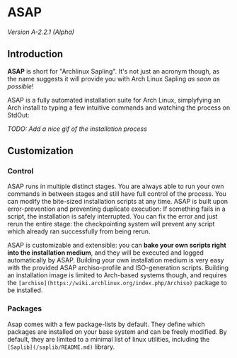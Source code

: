 # ASAP

*Version A-2.2.1 (Alpha)*

## Introduction

**ASAP** is short for "Archlinux Sapling". It's not just an acronym though, as
the name suggests it will provide you with Arch Linux Sapling *as soon as possible*!

ASAP is a fully automated installation suite for Arch Linux, simplyfying an Arch
install to typing a few intuitive commands and watching the process on StdOut:

*TODO: Add a nice gif of the installation process*

## Customization

### Control

ASAP runs in multiple distinct stages. You are always able to run your own
commands in between stages and still have full control of the process.
You can modify the bite-sized installation scripts at any time.
ASAP is built upon error-prevention and preventing duplicate execution: If
something fails in a script, the installation is safely interrupted. You can fix
the error and just rerun the entire stage: the checkpointing system will prevent
any script which already ran successfully from being rerun.

ASAP is customizable and extensible: you can **bake your own scripts right into the
installation medium**, and they will be executed and logged automatically by ASAP.
Building your own installation medium is very easy with the provided ASAP
archiso-profile and ISO-generation scripts.
Building an installation image is limited to Arch-based systems though, and requires
the `[archiso](https://wiki.archlinux.org/index.php/Archiso)` package to be installed.

### Packages

Asap comes with a few package-lists by default. They define which packages are installed
on your base system and can be freely modified. By default, they are limited to
a minimal list of linux utilities, including the `[Saplib](/saplib/README.md)`
library.
